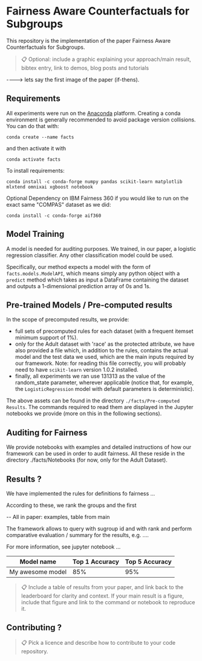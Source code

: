 # Fairness Aware Counterfactuals for Subgroups

This repository is the implementation of the paper Fairness Aware Counterfactuals for Subgroups.

>📋  Optional: include a graphic explaining your approach/main result, bibtex entry, link to demos, blog posts and tutorials

----> lets say the first image of the paper (if-thens).

## Requirements

All experiments were run on the [Anaconda](https://www.anaconda.com/) platform. Creating a conda environment is generally recommended to avoid package version collisions. You can do that with:

```setup
conda create --name facts 
```

and then activate it with

```setup
conda activate facts
```

 To install requirements:

```setup
conda install -c conda-forge numpy pandas scikit-learn matplotlib mlxtend omnixai xgboost notebook
```

Optional Dependency on IBM Fairness 360 if you would like to run on the exact same "COMPAS" dataset as we did:

```setup
conda install -c conda-forge aif360
```


## Model Training

A model is needed for auditing purposes. We trained, in our paper, a logistic regression classifier. Any other classification model could be used.

Specifically, our method expects a model with the form of `facts.models.ModelAPI`, which means simply any python object with a `predict` method which takes as input a DataFrame containing the dataset and outputs a 1-dimensional prediction array of 0s and 1s.



## Pre-trained Models / Pre-computed results

In the scope of precomputed results, we provide:
- full sets of precomputed rules for each dataset (with a frequent itemset minimum support of 1%).
- only for the Adult dataset with 'race' as the protected attribute, we have also provided a file which, in addition to the rules, contains the actual model and the test data we used, which are the main inputs required by our framework. Note: for reading this file correctly, you will probably need to have `scikit-learn` version 1.0.2 installed.
- finally, all experiments we ran use 131313 as the value of the random_state parameter, wherever applicable (notice that, for example, the `LogisticRegression` model with default parameters is deterministic).

The above assets can be found in the directory `./facts/Pre-computed Results`. The commands required to read them are displayed in the Jupyter notebooks we provide (more on this in the following sections).

## Auditing for Fairness

We provide notebooks with examples and detailed instructions of how our framework can be used in order to audit fairness. All these reside in the directory ./facts/Νotebooks (for now, only for the Adult Dataset).

## Results ?

We have implemented the rules for definitions fo fairness ...

According to these, we rank the groups and the first 

-- All in paper: examples, table from main

 The framework allows to query with sugroup id and with rank and perform comparative evaluation / summary for the results, e.g. ....

For more information, see jupyter notebook ...

| Model name         | Top 1 Accuracy  | Top 5 Accuracy |
| ------------------ |---------------- | -------------- |
| My awesome model   |     85%         |      95%       |

>📋  Include a table of results from your paper, and link back to the leaderboard for clarity and context. If your main result is a figure, include that figure and link to the command or notebook to reproduce it. 


## Contributing ?

>📋  Pick a licence and describe how to contribute to your code repository. 